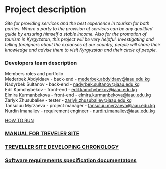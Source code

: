 # Project description

_Site for providing services and the best experience in tourism for both parties._
_Where a party to the provision of services can be any qualified guide by ensuring himself_
_a stable income. Also for the promotion of tourism in Kyrgyzstan, this project will be very helpful._
_Investigating and telling foreigners about the expanses of our country, people will share their_
_knowledge and advise them to visit Kyrgyzstan and their circle of people._

### Developers team description

Members roles and portfolio <br/>
Mederbek Abdyldaev - back-end - [mederbek.abdyldaev@iaau.edu.kg](mederbek.abdyldaev@iaau.edu.kg) <br/>
Nadyrbek Sultanov - back-end - [nadyrbek.sultanov@iaau.edu.kg](nadyrbek.sultanov@iaau.edu.kg) <br/>
Edil Kamchybekov - front-end - [edil.kamchybekov@iaau.edu.kg](edil.kamchybekov@iaau.edu.kg) <br/>
Elmira Kurmanbekova - front-end - [elmira.kurmanbekova@iaau.edu.kg](elmira.kurmanbekova@iaau.edu.kg) <br/>
Zarlyk Zhusubaliev - tester - [zarlyk.zhusubaliev@iaau.edu.kg](zarlyk.zhusubaliev@iaau.edu.kg) <br/>
Tansuluu Myrzaeva - project manager - [tansuluu.myrzaeva@iaau.edu.kg](tansuluu.myrzaeva@iaau.edu.kg) <br/>
Nurdin Imanaliev - requirement engineer - [nurdin.imanaliev@iaau.edu.kg](nurdin.imanaliev@iaau.edu.kg) <br/>


[HOW TO RUN](https://github.com/tansuluu/Opentravel/wiki/MANUAL-FOR-TREVELLER-SITE#how-to-run)


### [MANUAL FOR TREVELER SITE](https://github.com/tansuluu/Opentravel/wiki/MANUAL-FOR-TREVELLER-SITE)
### [TREVELLER SITE DEVELOPING CHRONOLOGY](https://github.com/tansuluu/Opentravel/wiki/TREVELLER-SITE-DEVELOPING-CHRONOLOGY)
### [Software requirements specification documentatons](https://github.com/tansuluu/Opentravel/wiki/SRS)
